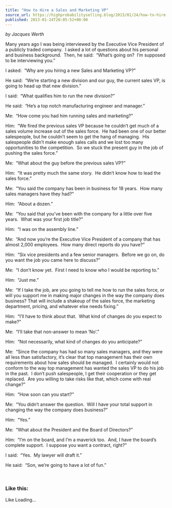 ```yaml
---
title: "How to Hire a Sales and Marketing VP"
source_url: https://highprobabilityselling.blog/2013/01/24/how-to-hire-a-sales-and-marketing-vp
published: 2013-01-24T20:05:52+00:00
---
```

*by Jacques Werth*


Many years ago I was being interviewed by the Executive Vice President of a publicly traded company.  I asked a lot of questions about his personal and business background.  Then, he said:  “What’s going on?  I’m supposed to be interviewing you.”


I asked:  “Why are you hiring a new Sales and Marketing VP?”


He said:  “We’re starting a new division and our guy, the current sales VP, is going to head up that new division.”


I said:  “What qualifies him to run the new division?”


He said:  “He’s a top notch manufacturing engineer and manager.”


Me:  “How come you had him running sales and marketing?”


Him:  “We fired the previous sales VP because he couldn’t get much of a sales volume increase out of the sales force.  He had been one of our better salespeople, but he couldn’t seem to get the hang of managing.  His salespeople didn’t make enough sales calls and we lost too many opportunities to the competition.  So we stuck the present guy in the job of pushing the sales force.”


Me:  “What about the guy before the previous sales VP?”


Him:  “It was pretty much the same story.  He didn’t know how to lead the sales force.”


Me:  “You said the company has been in business for 18 years.  How many sales managers have they had?”


Him:  “About a dozen.”


Me:  “You said that you’ve been with the company for a little over five years.  What was your first job title?”


Him:  “I was on the assembly line.”


Me:  “And now you’re the Executive Vice President of a company that has almost 2,000 employees.  How many direct reports do you have?”


Him:  “Six vice presidents and a few senior managers.  Before we go on, do you want the job you came here to discuss?”


Me:  “I don’t know yet.  First I need to know who I would be reporting to.”


Him:  “Just me.”


Me:  “If I take the job, are you going to tell me how to run the sales force, or will you support me in making major changes in the way the company does business? That will include a shakeup of the sales force, the marketing department, pricing, and whatever else needs fixing.”


Him:  “I’ll have to think about that.  What kind of changes do you expect to make?”


Me:  “I’ll take that non\-answer to mean ‘No’.”


Him:  “Not necessarily, what kind of changes do you anticipate?”


Me:  “Since the company has had so many sales managers, and they were all less than satisfactory, it’s clear that top management has their own requirements about how sales should be managed.  I certainly would not conform to the way top management has wanted the sales VP to do his job in the past.  I don’t push salespeople, I get their cooperation or they get replaced.  Are you willing to take risks like that, which come with real change?”


Him:  “How soon can you start?”


Me:  “You didn’t answer the question.  Will I have your total support in changing the way the company does business?”


Him:  “Yes.”


Me:  “What about the President and the Board of Directors?”


Him:  “I’m on the board, and I’m a maverick too.  And, I have the board’s complete support.  I suppose you want a contract, right?”


I said:  “Yes.  My lawyer will draft it.”


He said:  “Son, we’re going to have a lot of fun.”


 


### Like this:

Like Loading...
